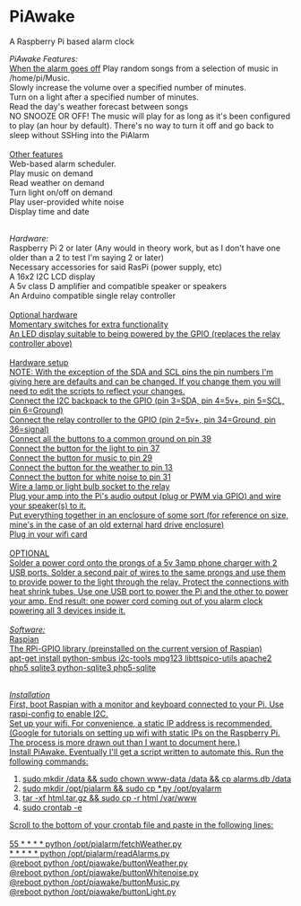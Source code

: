 # PiAwake
A Raspberry Pi based alarm clock

<i>PiAwake Features:</i><br>
  <u>When the alarm goes off</u>
  Play random songs from a selection of music in /home/pi/Music. <br>
  Slowly increase the volume over a specified number of minutes.<br>
  Turn on a light after a specified number of minutes.<br>
  Read the day's weather forecast between songs<br>
  NO SNOOZE OR OFF! The music will play for as long as it's been configured to play (an hour by default). There's 
    no way to turn it off and go back to sleep without SSHing into the PiAlarm<br>
  <br>
  <u>Other features</u><br>
  Web-based alarm scheduler.<br>
  Play music on demand<br>
  Read weather on demand<br>
  Turn light on/off on demand<br>
  Play user-provided white noise<br>
  Display time and date
  
  <br>
<i>Hardware:</i><br>
  Raspberry Pi 2 or later (Any would in theory work, but as I don't have one older than a 2 to test I'm saying 2 or later)<br>
  Necessary accessories for said RasPi (power supply, etc)<br>
  A 16x2 I2C LCD display<br>
  A 5v class D amplifier and compatible speaker or speakers<br>
  An Arduino compatible single relay controller<br>
  <br>
  <u>Optional hardware<u><br>
  Momentary switches for extra functionality<br>
  An LED display suitable to being powered by the GPIO (replaces the relay controller above)<br>
  <br>
  <u>Hardware setup</u><br>
  NOTE: With the exception of the SDA and SCL pins the pin numbers I'm giving here are defaults and can be changed. If you change them you will need to edit the scripts to reflect your changes.<br>
  Connect the I2C backpack to the GPIO (pin 3=SDA, pin 4=5v+, pin 5=SCL, pin 6=Ground)<br>
  Connect the relay controller to the GPIO (pin 2=5v+, pin 34=Ground, pin 36=signal)<br>
  Connect all the buttons to a common ground on pin 39<br>
  Connect the button for the light to pin 37<br>
  Connect the button for music to pin 29<br>
  Connect the button for the weather to pin 13<br>
  Connect the button for white noise to pin 31<br>
  Wire a lamp or light bulb socket to the relay<br>
  Plug your amp into the Pi's audio output (plug or PWM via GPIO) and wire your speaker(s) to it.<br>
  Put everything together in an enclosure of some sort (for reference on size, mine's in the case of an old external hard drive enclosure)<br>
  Plug in your wifi card<br>
  <br>
  OPTIONAL<br>
  Solder a power cord onto the prongs of a 5v 3amp phone charger with 2 USB ports. Solder a second pair of wires to the same prongs and use them to provide power to the light through the relay. Protect the connections with heat shrink tubes. Use one USB port to power the Pi and the other to power your amp. End result: one power cord coming out of you alarm clock powering all 3 devices inside it.<br>
  
  
<br>
<i>Software:</i><br>
  Raspian<br>
  The RPi-GPIO library (preinstalled on the current version of Raspian)<br>
  apt-get install python-smbus i2c-tools mpg123 libttspico-utils apache2 php5 sqlite3 python-sqlite3 php5-sqlite
  <br><br>
  
<i>Installation</i><br>
  First, boot Raspian with a monitor and keyboard connected to your Pi. Use raspi-config to enable I2C.<br>
  Set up your wifi. For convenience, a static IP address is recommended. (Google for tutorials on setting up wifi with static IPs on the Raspberry Pi. The process is more drawn out than I want to document here.)<br>
  Install PiAwake. Eventually I'll get a script written to automate this. Run the following commands:
  <ol>
  <li>sudo mkdir /data && sudo chown www-data /data && cp alarms.db /data</li>
  <li>sudo mkdir /opt/pialarm && sudo cp *.py /opt/pyalarm</li>
  <li>tar -xf html.tar.gz && sudo cp -r html /var/www</li>
  <li>sudo crontab -e</li>
  </ol>
  <p>
  Scroll to the bottom of your crontab file and paste in the following lines:<br><br>
  55 * * * * python /opt/pialarm/fetchWeather.py<br>
  * * * * * python /opt/pialarm/readAlarms.py<br>
  @reboot python /opt/piawake/buttonWeather.py<br>
  @reboot python /opt/piawake/buttonWhitenoise.py<br>
  @reboot python /opt/piawake/buttonMusic.py<br>
  @reboot python /opt/piawake/buttonLight.py<br>
  
  </p>
  
